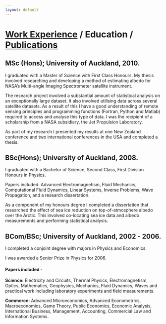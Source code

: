 ```yaml
---
layout: default
---
```


# [Work Experience](work_experience.md) / Education / [Publications](publications.md)
## MSc (Hons); University of Auckland, 2010.
I graduated with a Master of Science with First Class Honours. My thesis involved researching and developing a method of estimating albedo for NASA’s Multi-angle Imaging Spectrometer satellite instrument.

The research project involved a substantial amount of statistical analysis on an exceptionally large dataset.  It also involved utilising data across several satellite datasets.  As a result of this I have a good understanding of remote sensing principles and programming functions (Fortran, Python and Matlab) required to access and analyse this type of data.
I was the recipient of a scholarship from a NASA subsidiary, the Jet Propulsion Laboratory.

As part of my research I presented my results at one New Zealand conference and two international conferences in the USA and completed a thesis.

## BSc(Hons); University of Auckland, 2008.
I graduated with a Bachelor of Science, Second Class, First Division Honours in Physics.

Papers included: Advanced Electromagnetism, Fluid Mechanics, Computational Fluid Dynamics, Linear Systems, Inverse Problems, Wave Propagation, and a research dissertation. 

As a component of my honours degree I completed a dissertation that researched the effect of sea ice reduction on top-of-atmosphere albedo over the Arctic.  This involved co-locating sea ice data and albedo measurements and performing statistical analysis. 

## BCom/BSc; University of Auckland, 2002 - 2006.
I completed a conjoint degree with majors in Physics and Economics.

I was awarded a Senior Prize in Physics for 2006.

#### Papers included - 
**Science:** Electricity and Circuits, Thermal Physics, Electromagnetism, Optics, Mathematics, Geophysics, Mechanics, Fluid Dynamics, Waves and practical work including laboratory experiments and field measurements.

**Commerce:** Advanced Microeconomics, Advanced Econometrics, Macroeconomics, Game Theory, Public Economics, Economic Analysis, International Business, Management, Accounting, Commercial Law and Information Systems.
